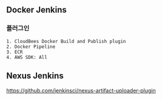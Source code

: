 ## Docker Jenkins
### 플러그인
    1. CloudBees Docker Build and Publish plugin
    2. Docker Pipeline
    3. ECR
    4. AWS SDK: All
## Nexus Jenkins
https://github.com/jenkinsci/nexus-artifact-uploader-plugin
